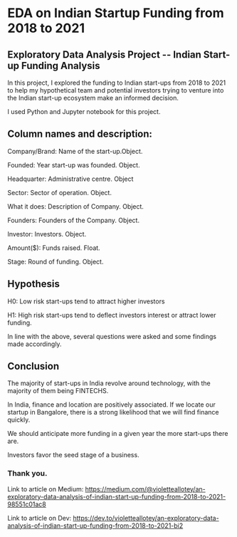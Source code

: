 # EDA on Indian Startup Funding from 2018 to 2021
## Exploratory Data Analysis Project -- Indian Start-up Funding Analysis

In this project, I explored the funding to Indian start-ups from 2018 to 2021 to help my hypothetical team and potential investors trying to venture into the Indian start-up ecosystem make an informed decision.

I used Python and Jupyter notebook for this project.

## Column names and description:
Company/Brand: Name of the start-up.Object.

Founded: Year start-up was founded. Object.

Headquarter: Administrative centre. Object

Sector: Sector of operation. Object.

What it does: Description of Company. Object.

Founders: Founders of the Company. Object.

Investor: Investors. Object.

Amount($): Funds raised. Float.

Stage: Round of funding. Object.

## Hypothesis
H0: Low risk start-ups tend to attract higher investors

H1: High risk start-ups tend to deflect investors interest or attract lower funding.

In line with the above, several questions were asked and some findings made accordingly.

## Conclusion
The majority of start-ups in India revolve around technology, with the majority of them being FINTECHS.

In India, finance and location are positively associated. If we locate our startup in Bangalore, there is a strong likelihood that we will find finance quickly.

We should anticipate more funding in a given year the more start-ups there are.

Investors favor the seed stage of a business.



### Thank you.


Link to article on Medium: https://medium.com/@violetteallotey/an-exploratory-data-analysis-of-indian-start-up-funding-from-2018-to-2021-98551c01ac8

Link to article on Dev: https://dev.to/violetteallotey/an-exploratory-data-analysis-of-indian-start-up-funding-from-2018-to-2021-bi2
